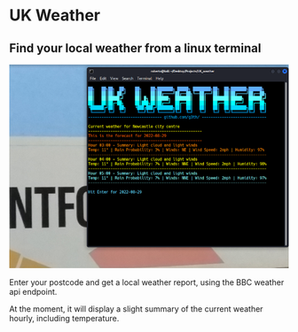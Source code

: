 # UK Weather
## Find your local weather from a linux terminal

![Alt text](assets/weather.png "UK Weather")

Enter your postcode and get a local weather report, using the BBC weather api endpoint.

At the moment, it will display a slight summary of the current weather hourly, including temperature.
